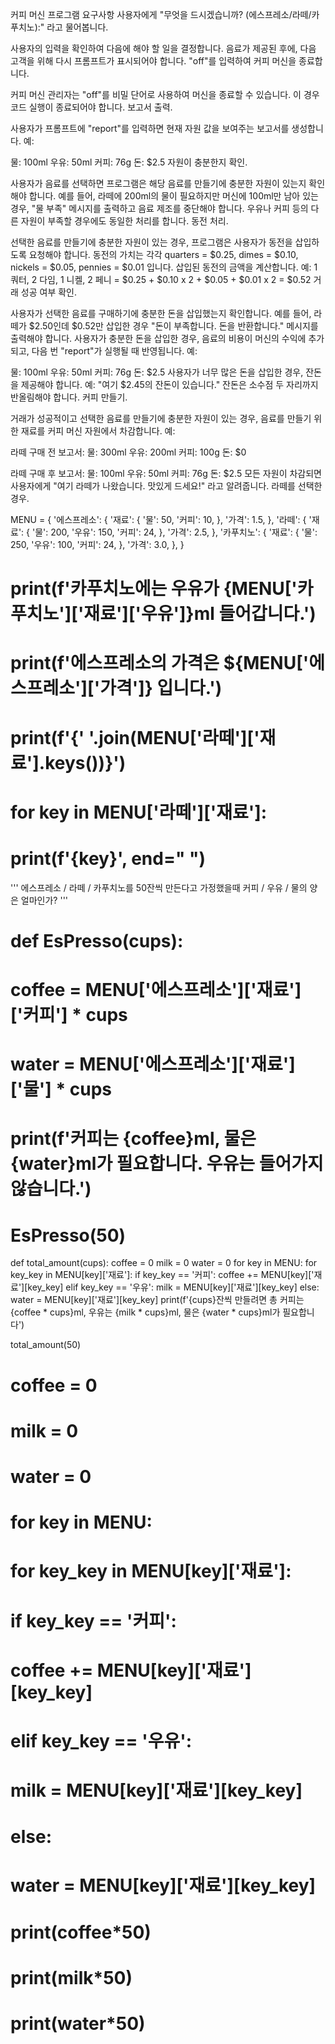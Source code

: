 커피 머신 프로그램 요구사항
사용자에게 "무엇을 드시겠습니까? (에스프레소/라떼/카푸치노):" 라고 물어봅니다.

사용자의 입력을 확인하여 다음에 해야 할 일을 결정합니다.
음료가 제공된 후에, 다음 고객을 위해 다시 프롬프트가 표시되어야 합니다.
"off"를 입력하여 커피 머신을 종료합니다.

커피 머신 관리자는 "off"를 비밀 단어로 사용하여 머신을 종료할 수 있습니다. 이 경우 코드 실행이 종료되어야 합니다.
보고서 출력.

사용자가 프롬프트에 "report"를 입력하면 현재 자원 값을 보여주는 보고서를 생성합니다. 예:

물: 100ml
우유: 50ml
커피: 76g
돈: $2.5
자원이 충분한지 확인.

사용자가 음료를 선택하면 프로그램은 해당 음료를 만들기에 충분한 자원이 있는지 확인해야 합니다.
예를 들어, 라떼에 200ml의 물이 필요하지만 머신에 100ml만 남아 있는 경우, "물 부족" 메시지를 출력하고 음료 제조를 중단해야 합니다.
우유나 커피 등의 다른 자원이 부족할 경우에도 동일한 처리를 합니다.
동전 처리.

선택한 음료를 만들기에 충분한 자원이 있는 경우, 프로그램은 사용자가 동전을 삽입하도록 요청해야 합니다.
동전의 가치는 각각 quarters = $0.25, dimes = $0.10, nickels = $0.05, pennies = $0.01 입니다.
삽입된 동전의 금액을 계산합니다. 예: 1 쿼터, 2 다임, 1 니켈, 2 페니 = $0.25 + $0.10 x 2 + $0.05 + $0.01 x 2 = $0.52
거래 성공 여부 확인.

사용자가 선택한 음료를 구매하기에 충분한 돈을 삽입했는지 확인합니다. 예를 들어, 라떼가 $2.50인데 $0.52만 삽입한 경우 "돈이 부족합니다. 돈을 반환합니다." 메시지를 출력해야 합니다.
사용자가 충분한 돈을 삽입한 경우, 음료의 비용이 머신의 수익에 추가되고, 다음 번 "report"가 실행될 때 반영됩니다. 예:


물: 100ml
우유: 50ml
커피: 76g
돈: $2.5
사용자가 너무 많은 돈을 삽입한 경우, 잔돈을 제공해야 합니다. 예: "여기 $2.45의 잔돈이 있습니다." 잔돈은 소수점 두 자리까지 반올림해야 합니다.
커피 만들기.

거래가 성공적이고 선택한 음료를 만들기에 충분한 자원이 있는 경우, 음료를 만들기 위한 재료를 커피 머신 자원에서 차감합니다. 예:

라떼 구매 전 보고서:
물: 300ml
우유: 200ml
커피: 100g
돈: $0

라떼 구매 후 보고서:
물: 100ml
우유: 50ml
커피: 76g
돈: $2.5
모든 자원이 차감되면 사용자에게 "여기 라떼가 나왔습니다. 맛있게 드세요!" 라고 알려줍니다. 라떼를 선택한 경우.

MENU = {
    '에스프레소': {
        '재료': {
            '물': 50,
            '커피': 10,
        },
        '가격': 1.5,
    },
    '라떼': {
        '재료': {
            '물': 200,
            '우유': 150,
            '커피': 24,
        },
        '가격': 2.5,
    },
    '카푸치노': {
        '재료': {
            '물': 250,
            '우유': 100,
            '커피': 24,
        },
        '가격': 3.0,
    },
}
# print(f'카푸치노에는 우유가 {MENU['카푸치노']['재료']['우유']}ml 들어갑니다.')
# print(f'에스프레소의 가격은 ${MENU['에스프레소']['가격']} 입니다.')
# print(f'{' '.join(MENU['라떼']['재료'].keys())}')
# for key in MENU['라떼']['재료']:
#     print(f'{key}', end=" ")

'''
에스프레소 / 라떼 / 카푸치노를 50잔씩 만든다고 가정했을때
커피 / 우유 / 물의 양은 얼마인가?
'''
# def EsPresso(cups):
#     coffee = MENU['에스프레소']['재료']['커피'] * cups
#     water = MENU['에스프레소']['재료']['물'] * cups
#     print(f'커피는 {coffee}ml, 물은 {water}ml가 필요합니다. 우유는 들어가지 않습니다.')
#
# EsPresso(50)

def total_amount(cups):
    coffee = 0
    milk = 0
    water = 0
    for key in MENU:
        for key_key in MENU[key]['재료']:
            if key_key == '커피':
                coffee += MENU[key]['재료'][key_key]
            elif key_key == '우유':
                milk = MENU[key]['재료'][key_key]
            else:
                water = MENU[key]['재료'][key_key]
    print(f'{cups}잔씩 만들려면 총 커피는 {coffee * cups}ml, 우유는 {milk * cups}ml, 물은 {water * cups}ml가 필요합니다')
    
total_amount(50)

# coffee = 0
# milk = 0
# water = 0
# for key in MENU:
#     for key_key in MENU[key]['재료']:
#         if key_key == '커피':
#             coffee += MENU[key]['재료'][key_key]
#         elif key_key == '우유':
#             milk = MENU[key]['재료'][key_key]
#         else:
#             water = MENU[key]['재료'][key_key]
# print(coffee*50)
# print(milk*50)
# print(water*50)